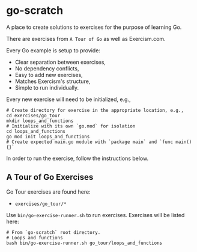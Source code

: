 # go-scratch
A place to create solutions to exercises for the purpose of learning Go.

There are exercises from `A Tour of Go` as well as Exercism.com.

Every Go example is setup to provide:
- Clear separation between exercises,
- No dependency conflicts,
- Easy to add new exercises,
- Matches Exercism's structure,
- Simple to run individually.

Every new exercise will need to be initialized, e.g.,
```
# Create directory for exercise in the appropriate location, e.g.,
cd exercises/go_tour
mkdir loops_and_functions
# Initialize with its own `go.mod` for isolation
cd loops_and_functions
go mod init loops_and_functions
# Create expected main.go module with `package main` and `func main() {}`
```

In order to run the exercise, follow the instructions below.

## A Tour of Go Exercises
Go Tour exercises are found here:
- `exercises/go_tour/*`

Use `bin/go-exercise-runner.sh` to run exercises.  Exercises will be listed here:

```
# From `go-scratch` root directory.
# Loops and functions
bash bin/go-exercise-runner.sh go_tour/loops_and_functions
```
